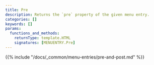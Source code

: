 ```yaml
---
title: Pre
description: Returns the `pre` property of the given menu entry.
categories: []
keywords: []
params:
  functions_and_methods:
    returnType: template.HTML
    signatures: [MENUENTRY.Pre]
---
```


{{% include "/docs/_common/menu-entries/pre-and-post.md" %}}
